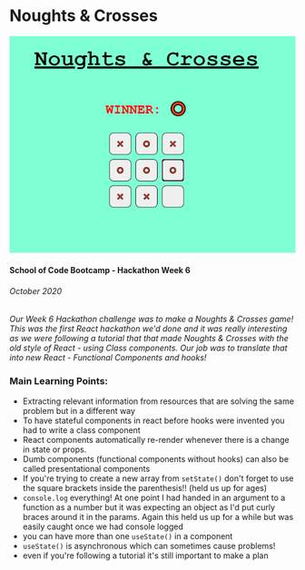 # Noughts & Crosses

![Our Noughts & Crosses game](./public/Images/noughts&crosses.PNG)

#### School of Code Bootcamp - Hackathon Week 6

###### October 2020

_Our Week 6 Hackathon challenge was to make a Noughts & Crosses game! This was the first React hackathon we'd done and it was really interesting as we were following a tutorial that that made Noughts & Crosses with the old style of React - using Class components. Our job was to translate that into new React - Functional Components and hooks!_

### Main Learning Points:

- Extracting relevant information from resources that are solving the same problem but in a different way
- To have stateful components in react before hooks were invented you had to write a class component
- React components automatically re-render whenever there is a change in state or props.
- Dumb components (functional components without hooks) can also be called presentational components
- If you're trying to create a new array from `setState()` don't forget to use the square brackets inside the parenthesis!! (held us up for ages)
- `console.log` everything! At one point I had handed in an argument to a function as a number but it was expecting an object as I'd put curly braces around it in the params. Again this held us up for a while but was easily caught once we had console logged
- you can have more than one `useState()` in a component
- `useState()` is asynchronous which can sometimes cause problems!
- even if you're following a tutorial it's still important to make a plan
